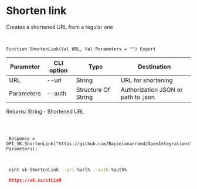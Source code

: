 ﻿---
sidebar_position: 5
---

# Shorten link
 Creates a shortened URL from a regular one


<br/>


`Function ShortenLink(Val URL, Val Parameters = "") Export`

 | Parameter | CLI option | Type | Destination |
 |-|-|-|-|
 | URL | --url | String | URL for shortening |
 | Parameters | --auth | Structure Of String | Authorization JSON or path to .json |

 
 Returns: String - Shortened URL 

<br/>




```bsl title="Code example"
 
 Response = OPI_VK.ShortenLink("https://github.com/Bayselonarrend/OpenIntegrations", Parameters);
 
```
	


```sh title="CLI command example"
 
 oint vk ShortenLink --url %url% --auth %auth%

```

```json title="Result"
 https://vk.cc/ctL1sM
```
